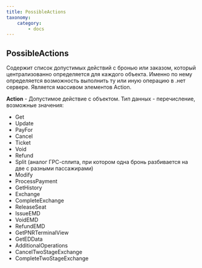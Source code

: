 ```yaml
---
title: PossibleActions
taxonomy:
    category:
        - docs
---
```


PossibleActions
---------------

Содержит список допустимых действий с бронью или заказом, который централизованно определяется для каждого объекта. Именно по нему определяется возможность выполнить ту или иную операцию в .нет сервере. Является массивом элементов Action.

**Action** - Допустимое действие с объектом. Тип данных - перечисление, возможные значения:
-  Get
-  Update
-  PayFor
-  Cancel
-  Ticket
-  Void
-  Refund
-  Split (аналог ГРС-сплита, при котором одна бронь разбивается на две с разными пассажирами)
-  Modify
-  ProcessPayment
-  GetHistory
-  Exchange
-  CompleteExchange
-  ReleaseSeat
-  IssueEMD
-  VoidEMD
-  RefundEMD
-  GetPNRTerminalView
-  GetEDData
-  AdditionalOperations
-  CancelTwoStageExchange
-  CompleteTwoStageExchange